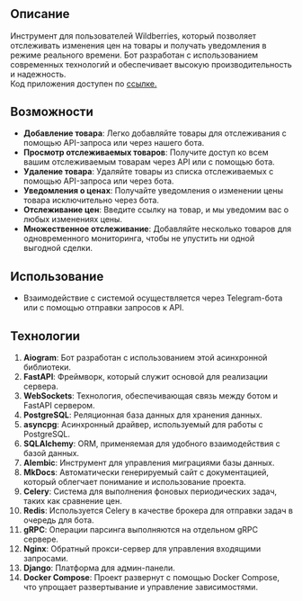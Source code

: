 #
## Описание
Инструмент для пользователей Wildberries, который позволяет отслеживать изменения цен на товары и 
получать уведомления в режиме реального времени. Бот разработан с использованием современных технологий 
и обеспечивает высокую производительность и надежность.  
Код приложения доступен по [ссылке.](https://github.com/moduleb/wb_bot_pro)

## Возможности
- **Добавление товара**: Легко добавляйте товары для отслеживания с помощью API-запроса или через нашего бота.
- **Просмотр отслеживаемых товаров**: Получите доступ ко всем вашим отслеживаемым товарам через API или с помощью бота.
- **Удаление товара**: Удаляйте товары из списка отслеживаемых с помощью API-запроса или через бота.
- **Уведомления о ценах**: Получайте уведомления о изменении цены товара исключительно через бота.
- **Отслеживание цен**: Введите ссылку на товар, и мы уведомим вас о любых изменениях цены.
- **Множественное отслеживание**: Добавляйте несколько товаров для одновременного мониторинга, чтобы не упустить ни одной выгодной сделки.

## Использование
- Взаимодействие с системой осуществляется через Telegram-бота или с помощью отправки запросов к API.

## Технологии
1. **Aiogram**: Бот разработан с использованием этой асинхронной библиотеки.
2. **FastAPI**: Фреймворк, который служит основой для реализации сервера.
3. **WebSockets**: Технология, обеспечивающая связь между ботом и FastAPI сервером.
4. **PostgreSQL**: Реляционная база данных для хранения данных.
5. **asyncpg**: Асинхронный драйвер, используемый для работы с PostgreSQL.
6. **SQLAlchemy**: ORM, применяемая для удобного взаимодействия с базой данных.
7. **Alembic**: Инструмент для управления миграциями базы данных.
8. **MkDocs**: Автоматически генерируемый сайт с документацией, который облегчает понимание и использование проекта.
9. **Celery**: Система для выполнения фоновых периодических задач, таких как сравнение цен.
10. **Redis**: Используется Celery в качестве брокера для отправки задач в очередь для бота.
11. **gRPC**: Операции парсинга выполняются на отдельном gRPC сервере.
12. **Nginx**: Обратный прокси-сервер для управления входящими запросами.
13. **Django**: Платформа для админ-панели.
14. **Docker Compose**: Проект развернут с помощью Docker Compose, что упрощает развертывание и управление зависимостями.



